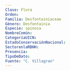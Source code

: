 ```yaml
---
Clase: Flora
Orden: 
Familia: Desfontainiaceae
Género: Desfontainia
Especie: spinosa
NombreComún: 
CategoríaUICN: 
EstadoConservaciónNacional: 
SectorenlaRBHH: 
Presencia: 
TipoDeDato: 
Fuente: "C. Villagran"
---
```

